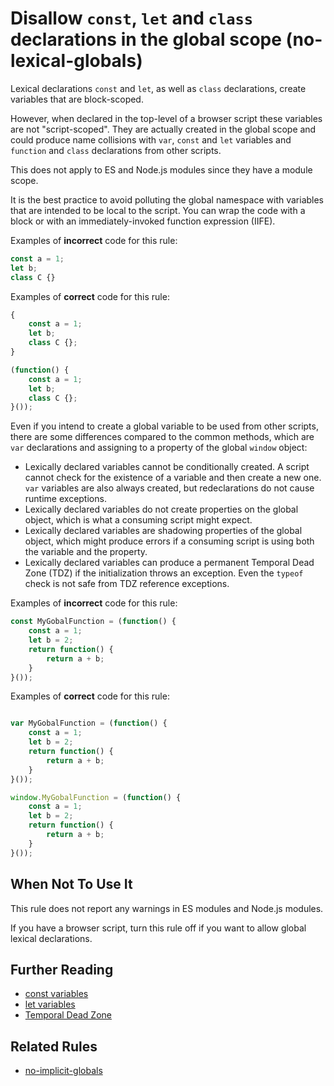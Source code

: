 # Disallow `const`, `let` and `class` declarations in the global scope (no-lexical-globals)

Lexical declarations `const` and `let`, as well as `class` declarations, create variables that are block-scoped.

However, when declared in the top-level of a browser script these variables are not "script-scoped".
They are actually created in the global scope and could produce name collisions with
`var`, `const` and `let` variables and `function` and `class` declarations from other scripts.

This does not apply to ES and Node.js modules since they have a module scope.

It is the best practice to avoid polluting the global namespace with variables that are intended to be local to the script.
You can wrap the code with a block or with an immediately-invoked function expression (IIFE).

Examples of **incorrect** code for this rule:

```js
const a = 1;
let b;
class C {}
```

Examples of **correct** code for this rule:

```js
{
    const a = 1;
    let b;
    class C {};
}

(function() {
    const a = 1;
    let b;
    class C {};
}());
```

Even if you intend to create a global variable to be used from other scripts, there are some differences
compared to the common methods, which are `var` declarations and assigning to a property of the global `window` object:

* Lexically declared variables cannot be conditionally created. A script cannot check for the existence of
a variable and then create a new one. `var` variables are also always created, but redeclarations do not
cause runtime exceptions.
* Lexically declared variables do not create properties on the global object, which is what a consuming script might expect.
* Lexically declared variables are shadowing properties of the global object, which might produce errors if a
consuming script is using both the variable and the property.
* Lexically declared variables can produce a permanent Temporal Dead Zone (TDZ) if the initialization throws an exception.
Even the `typeof` check is not safe from TDZ reference exceptions.

Examples of **incorrect** code for this rule:

```js
const MyGobalFunction = (function() {
    const a = 1;
    let b = 2;
    return function() {
        return a + b;
    }
}());
```

Examples of **correct** code for this rule:

```js

var MyGobalFunction = (function() {
    const a = 1;
    let b = 2;
    return function() {
        return a + b;
    }
}());

window.MyGobalFunction = (function() {
    const a = 1;
    let b = 2;
    return function() {
        return a + b;
    }
}());
```

## When Not To Use It

This rule does not report any warnings in ES modules and Node.js modules.

If you have a browser script, turn this rule off if you want to allow global lexical declarations.

## Further Reading

* [const variables](https://developer.mozilla.org/en-US/docs/Web/JavaScript/Reference/Statements/const)
* [let variables](https://developer.mozilla.org/en-US/docs/Web/JavaScript/Reference/Statements/let)
* [Temporal Dead Zone](https://developer.mozilla.org/en-US/docs/Web/JavaScript/Reference/Statements/let#Temporal_dead_zone)

## Related Rules

* [no-implicit-globals](no-implicit-globals.md)
